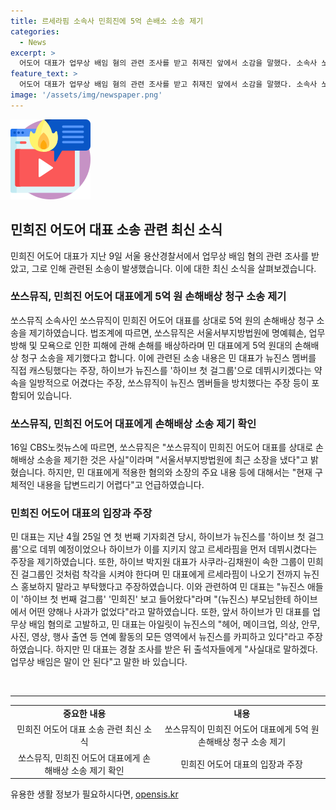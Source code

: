 ```yaml
---
title: 르세라핌 소속사 민희진에 5억 손배소 소송 제기
categories:
  - News
excerpt: >
  어도어 대표가 업무상 배임 혐의 관련 조사를 받고 취재진 앞에서 소감을 말했다. 소속사 쏘스뮤직이 5억원 손해배상을 청구하는 소송을 제기했고, 산하 레이블인 르세라핌이 민 대표에게 명예훼손, 업무방해, 모욕 등을 이유로 손해배상을 요구하는 소장을 제출했다. 민 대표는 하이브가 뉴진스를 데뷔시키지 않고 르세라핌을 먼저 데뷔시킨 것과 관련하여 주장을 제기했으며, 쏘스뮤직은 민 대표를 상대로 업무상 배임 소송을 제기했다고 밝혔다.
feature_text: >
  어도어 대표가 업무상 배임 혐의 관련 조사를 받고 취재진 앞에서 소감을 말했다. 소속사 쏘스뮤직이 5억원 손해배상을 청구하는 소송을 제기했고, 산하 레이블인 르세라핌이 민 대표에게 명예훼손, 업무방해, 모욕 등을 이유로 손해배상을 요구하는 소장을 제출했다. 민 대표는 하이브가 뉴진스를 데뷔시키지 않고 르세라핌을 먼저 데뷔시킨 것과 관련하여 주장을 제기했으며, 쏘스뮤직은 민 대표를 상대로 업무상 배임 소송을 제기했다고 밝혔다.
image: '/assets/img/newspaper.png'
---
```


<p><img src="/assets/img/news.png" alt="rentncar 속보" /></p>

<h2 data-ke-size="size26">민희진 어도어 대표 소송 관련 최신 소식</h2>

<p data-ke-size="size16">민희진 어도어 대표가 지난 9일 서울 용산경찰서에서 업무상 배임 혐의 관련 조사를 받았고, 그로 인해 관련된 소송이 발생했습니다. 이에 대한 최신 소식을 살펴보겠습니다.</p>

<h3>쏘스뮤직, 민희진 어도어 대표에게 5억 원 손해배상 청구 소송 제기</h3>

<p data-ke-size="size16">쏘스뮤직 소속사인 쏘스뮤직이 민희진 어도어 대표를 상대로 5억 원의 손해배상 청구 소송을 제기하였습니다. 법조계에 따르면, 쏘스뮤직은 서울서부지방법원에 명예훼손, 업무방해 및 모욕으로 인한 피해에 관해 손해를 배상하라며 민 대표에게 5억 원대의 손해배상 청구 소송을 제기했다고 합니다. 이에 관련된 소송 내용은 민 대표가 뉴진스 멤버를 직접 캐스팅했다는 주장, 하이브가 뉴진스를 '하이브 첫 걸그룹'으로 데뷔시키겠다는 약속을 일방적으로 어겼다는 주장, 쏘스뮤직이 뉴진스 멤버들을 방치했다는 주장 등이 포함되어 있습니다.</p>

<h3>쏘스뮤직, 민희진 어도어 대표에게 손해배상 소송 제기 확인</h3>

<p data-ke-size="size16">16일 CBS노컷뉴스에 따르면, 쏘스뮤직은 "쏘스뮤직이 민희진 어도어 대표를 상대로 손해배상 소송을 제기한 것은 사실"이라며 "서울서부지방법원에 최근 소장을 냈다"고 밝혔습니다. 하지만, 민 대표에게 적용한 혐의와 소장의 주요 내용 등에 대해서는 "현재 구체적인 내용을 답변드리기 어렵다"고 언급하였습니다.</p>

<h3>민희진 어도어 대표의 입장과 주장</h3>

<p data-ke-size="size16">민 대표는 지난 4월 25일 연 첫 번째 기자회견 당시, 하이브가 뉴진스를 '하이브 첫 걸그룹'으로 데뷔 예정이었으나 하이브가 이를 지키지 않고 르세라핌을 먼저 데뷔시켰다는 주장을 제기하였습니다. 또한, 하이브 박지원 대표가 사쿠라-김채원이 속한 그룹이 민희진 걸그룹인 것처럼 착각을 시켜야 한다며 민 대표에게 르세라핌이 나오기 전까지 뉴진스 홍보하지 말라고 부탁했다고 주장하였습니다. 이와 관련하여 민 대표는 "뉴진스 애들이 '하이브 첫 번째 걸그룹' '민희진' 보고 들어왔다"라며 "(뉴진스) 부모님한테 하이브에서 어떤 양해나 사과가 없었다"라고 말하였습니다. 또한, 앞서 하이브가 민 대표를 업무상 배임 혐의로 고발하고, 민 대표는 아일릿이 뉴진스의 "헤어, 메이크업, 의상, 안무, 사진, 영상, 행사 출연 등 연예 활동의 모든 영역에서 뉴진스를 카피하고 있다"라고 주장하였습니다. 하지만 민 대표는 경찰 조사를 받은 뒤 출석자들에게 "사실대로 말하겠다. 업무상 배임은 말이 안 된다"고 말한 바 있습니다.</p>

<p data-ke-size="size16">&nbsp;</p>

<hr>

<table>
<tbody>
<tr>
<td style="text-align: center; height: 17px;"><b>중요한 내용</b></td>
<td style="text-align: center; height: 17px;"><b>내용</b></td>
</tr>
<tr>
<td style="text-align: center;">민희진 어도어 대표 소송 관련 최신 소식</td>
<td style="text-align: center;">쏘스뮤직이 민희진 어도어 대표에게 5억 원 손해배상 청구 소송 제기</td>
</tr>
<tr>
<td style="text-align: center;">쏘스뮤직, 민희진 어도어 대표에게 손해배상 소송 제기 확인</td>
<td style="text-align: center;">민희진 어도어 대표의 입장과 주장</td>
</tr>
</tbody>
</table>
유용한 생활 정보가 필요하시다면, <a href="https://opensis.kr" rel="dofollow">opensis.kr</a>


